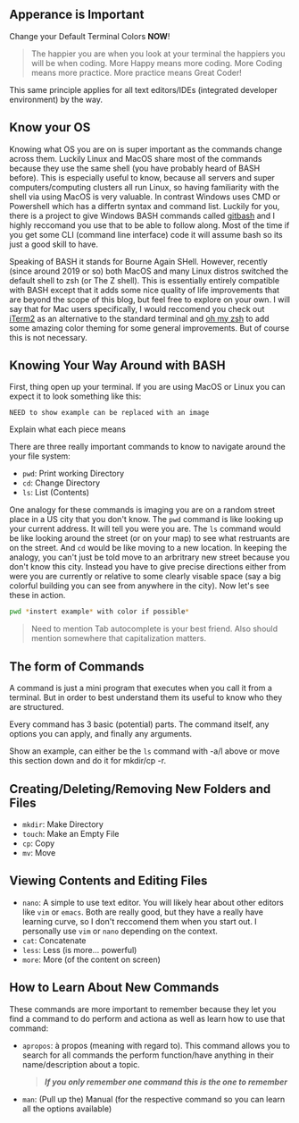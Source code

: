 ## Apperance is Important

Change your Default Terminal Colors **NOW**! 

> The happier you are when you look at your terminal the happiers you will be when coding. More Happy means more coding. More Coding means more practice. More practice means Great Coder!

This same principle applies for all text editors/IDEs (integrated developer environment) by the way. 


## Know your OS

Knowing what OS you are on is super important as the commands change across them. Luckily Linux and MacOS share most of the commands because they use the same shell (you have probably heard of BASH before). This is especially useful to know, because all servers and super computers/computing clusters all run Linux, so having familiarity with the shell via using MacOS is very valuable. In contrast Windows uses CMD or Powershell which has a differtn syntax and command list. Luckily for you, there is a project to give Windows BASH commands called [gitbash](https://gitforwindows.org/) and I highly reccomand you use that to be able to follow along. Most of the time if you get some CLI (command line interface) code it will assume bash so its just a good skill to have. 

Speaking of BASH it stands for Bourne Again SHell. However, recently (since around 2019 or so) both MacOS and many Linux distros switched the default shell to zsh (or The Z shell). This is essentially entirely compatible with BASH except that it adds some nice quality of life improvements that are beyond the scope of this blog, but feel free to explore on your own. I will say that for Mac users specifically, I would reccomend you check out [iTerm2](https://iterm2.com/) as an alternative to the standard terminal and [oh my zsh](https://ohmyz.sh/) to add some amazing color theming for some general improvements. But of course this is not necessary.

## Knowing Your Way Around with BASH

First, thing open up your terminal. If you are using MacOS or Linux you can expect it to look something like this:

```
NEED to show example can be replaced with an image
```
Explain what each piece means

There are three really important commands to know to navigate around the your file system:
- `pwd`: Print working Directory
- `cd`: Change Directory
- `ls`: List (Contents)

One analogy for these commands is imaging you are on a random street place in a US city that you don't know. The `pwd` command is like looking up your current address. It will tell you were you are. The `ls` command would be like looking around the street (or on your map) to see what restruants are on the street. And `cd` would be like moving to a new location. In keeping the analogy, you can't just be told move to an arbritrary new street because you don't know this city. Instead you have to give precise directions either from were you are currently or relative to some clearly visable space (say a big colorful building you can see from anywhere in the city). Now let's see these in action.

```bash
pwd *instert example* with color if possible*
```

> Need to mention Tab autocomplete is your best friend. Also should mention somewhere that capitalization matters. 

## The form of Commands

A command is just a mini program that executes when you call it from  a terminal. But in order to best understand them its useful to know who they are structured. 

Every command has 3 basic (potential) parts. The command itself, any options you can apply, and finally any arguments. 

Show an example, can either be the `ls` command with -a/l above or move this section down and do it for mkdir/cp -r. 

## Creating/Deleting/Removing New Folders and Files

- `mkdir`: Make Directory
- `touch`: Make an Empty File
- `cp`: Copy
- `mv`: Move

## Viewing Contents and Editing Files

- `nano`: A simple to use text editor. You will likely hear about other editors like `vim` or `emacs`. Both are really good, but they have a really have learning curve, so I don't reccomend them when you start out. I personally use `vim` or `nano` depending on the context. 
- `cat`: Concatenate
- `less`: Less (is more... powerful)
- `more`: More (of the content on screen)

## How to Learn About New Commands

These commands are more important to remember because they let you find a command to do perform and actiona as well as learn how to use that command:

- `apropos`: à propos (meaning with regard to). This command allows you to search for all commands the perform function/have anything in their name/description about a topic. 
  >***If you only remember one command this is the one to remember***
- `man`: (Pull up the) Manual (for the respective command so you can learn all the options available)